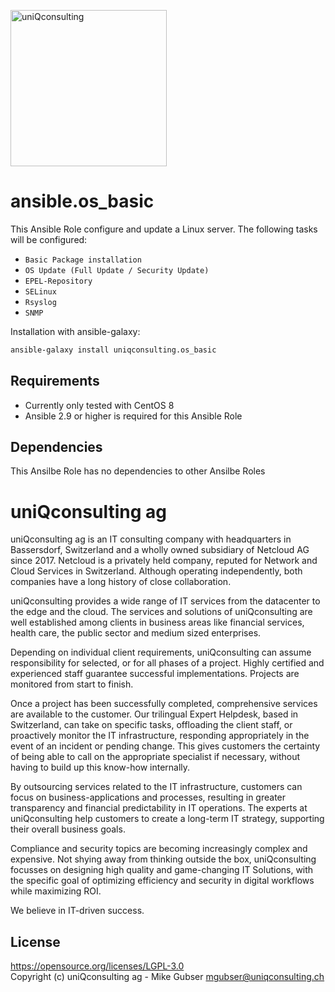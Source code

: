 <a href="https://www.uniqconsulting.ch"><img src="https://www.uniqconsulting.ch/fileadmin/images/logo-main.png" alt="uniQconsulting" width="250px"/></a>

# ansible.os_basic

This Ansible Role configure and update a Linux server. The following tasks will be configured:
* `Basic Package installation`
* `OS Update (Full Update / Security Update)`
* `EPEL-Repository`
* `SELinux`
* `Rsyslog`
* `SNMP`

Installation with ansible-galaxy:

``` bash
ansible-galaxy install uniqconsulting.os_basic
```

## Requirements

* Currently only tested with CentOS 8
* Ansible 2.9 or higher is required for this Ansible Role

## Dependencies

This Ansilbe Role has no dependencies to other Ansilbe Roles

# uniQconsulting ag

uniQconsulting ag is an IT consulting company with headquarters in Bassersdorf, Switzerland and a wholly owned subsidiary of Netcloud AG since 2017.
Netcloud is a privately held company, reputed for Network and Cloud Services in Switzerland. Although operating independently, both companies have a long history of close collaboration.

uniQconsulting provides a wide range of IT services from the datacenter to the edge and the cloud. The services and solutions of uniQconsulting are well established among clients in business areas like financial services, health care, the public sector and medium sized enterprises.

Depending on individual client requirements, uniQconsulting can assume responsibility for selected, or for all phases of a project. Highly certified and experienced staff guarantee successful implementations. Projects are monitored from start to finish. 

Once a project has been successfully completed, comprehensive services are available to the customer. Our trilingual Expert Helpdesk, based in Switzerland, can take on specific tasks, offloading the client staff, or proactively monitor the IT infrastructure, responding appropriately in the event of an incident or pending change. This gives customers the certainty of being able to call on the appropriate specialist if necessary, without having to build up this know-how internally.

By outsourcing services related to the IT infrastructure, customers can focus on business-applications and processes, resulting in greater transparency and financial predictability in IT operations. The experts at uniQconsulting help customers to create a long-term IT strategy, supporting their overall business goals.

Compliance and security topics are becoming increasingly complex and expensive. Not shying away from thinking outside the box, uniQconsulting focusses on designing high quality and game-changing IT Solutions, with the specific goal of optimizing efficiency and security in digital workflows while maximizing ROI.

We believe in IT-driven success.

License
-------
https://opensource.org/licenses/LGPL-3.0    
Copyright (c) uniQconsulting ag - Mike Gubser <mgubser@uniqconsulting.ch>
